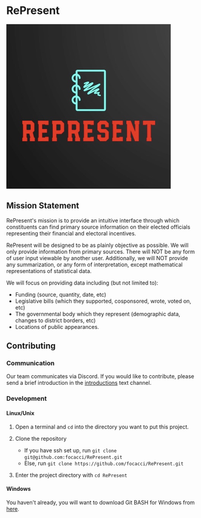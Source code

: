 # RePresent
![RePresent Logo](https://github.com/focacci/RePresent/blob/main/img/logo_v0.1.jpg)

## Mission Statement
RePresent's mission is to provide an intuitive interface through which
constituents can find primary source information on their elected officials
representing their financial and electoral incentives. 

RePresent will be designed to be as plainly objective as possible. We will only
 provide information from primary sources. There will NOT be any form of user
 input viewable by another user. Additionally, we will NOT provide any
 summarization, or any form of interpretation, except mathematical
 representations of statistical data. 

We will focus on providing data including (but not limited to):
* Funding (source, quantity, date, etc)
* Legislative bills (which they supported, cosponsored, wrote, voted on, etc)
* The governmental body which they represent (demographic data, changes to 
    district borders, etc)
* Locations of public appearances.

## Contributing

### Communication
Our team communicates via Discord. If you would like to contribute, please
send a brief introduction in the [introductions](https://discord.gg/F24atDv3uF) text channel.

### Development
#### Linux/Unix
1. Open a terminal and `cd` into the directory you want to put this project.

2. Clone the repository
    * If you have ssh set up, run `git clone git@github.com:focacci/RePresent.git`
    * Else, run `git clone https://github.com/focacci/RePresent.git`

3. Enter the project directory with `cd RePresent`

#### Windows
You haven't already, you will want to download Git BASH for Windows from [here](https://gitforwindows.org/).
